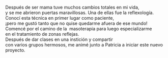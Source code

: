 Después de ser mama tuve muchos cambios totales en mi vida, \
 y se me abrieron puertas maravillosas. Una de ellas fue la reflexología. \
 Conocí esta técnica en primer lugar como paciente, \
 ¡pero me gustó tanto que no quise quedarme afuera de ese mundo! \
 Comencé por el camino de la  masoterapia para luego especializarme \
 en el tratamiento de zonas reflejas. \
Después de dar clases en una instición y compartir \
con varios grupos hermosos, me animé junto a Patricia a iniciar este nuevo proyecto.
